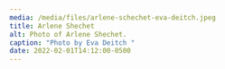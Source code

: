```yaml
---
media: /media/files/arlene-schechet-eva-deitch.jpeg
title: Arlene Shechet
alt: Photo of Arlene Shechet.
caption: "Photo by Eva Deitch "
date: 2022-02-01T14:12:00-0500
---
```


